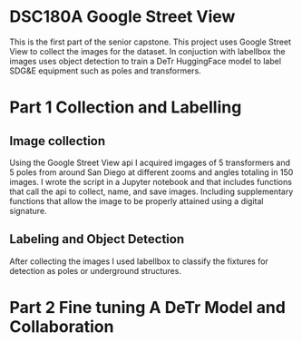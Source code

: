 # DSC180A Google Street View 
This is the first part of the senior capstone. This project uses Google Street View to collect the images for the dataset. In conjuction with labellbox the images uses object detection to train a DeTr HuggingFace model to label SDG&E equipment such as poles and transformers. 

# Part 1 Collection and Labelling

## Image collection 
Using the Google Street View api I acquired imgages of 5 transformers and 5 poles from around San Diego at different zooms and angles totaling in 150 images. I wrote the script in a Jupyter notebook and that includes functions that call the api to collect, name, and save images. Including supplementary functions that allow the image to be properly attained using a digital signature.
## Labeling and Object Detection
After collecting the images I used labellbox to classify the fixtures for detection as poles or underground structures. 

# Part 2 Fine tuning A DeTr Model and Collaboration

## 